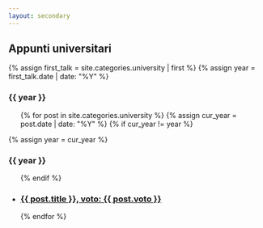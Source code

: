```yaml
---
layout: secondary
---
```


## Appunti universitari

{% assign first_talk = site.categories.university | first %}
{% assign year = first_talk.date | date: "%Y" %}

<h3>{{ year }}</h3>
<ul class="fa-ul talk-list">
{% for post in site.categories.university %}
	{% assign cur_year = post.date | date: "%Y" %}
	{% if cur_year != year %}
		</ul>
		{% assign year = cur_year %} 
		<h3>{{ year }}</h3>
		<ul class="fa-ul talk-list">
	{% endif %}
	<li>
		<h3><a href="{{ post.url }}">{{ post.title }}, voto: {{ post.voto }}</a></h3>
	</li>
{% endfor %}
</ul>